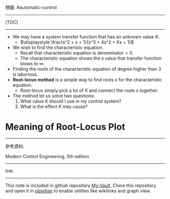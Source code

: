 標籤: #automatic-control 

---

[TOC]

---

- We may have a system transfer function that has an unknown value $K$:
	- $\displaystyle \frac{s^2 + s + 1}{s^3 + 4s^2 + Ks + 1}$
- We wish to find the characteristic equation.
	- Recall that characteristic equation is $\text{denominator} = 0$.
	- The characteristic equation shows the $s$ value that transfer function blows to $\infty$.
- Finding the roots of the characteristic equation of degree higher than 3 is laborious.
- **Root-locus method** is a simple way to find roots $s$ for the characteristic equation.
	- Root-locus simply pick a lot of $K$ and connect the roots $s$ together.
- The method let us solve two questions:
	1. What value $K$ should I use in my control system?
	2. What is the effect $K$ may cause?

# Meaning of Root-Locus Plot



---

參考資料:

Modern Control Engineering, 5th edition

---

link:


---

This note is included in github repository [My-Vault](https://github.com/LittleD3092/My-Vault.git). Clone this repository and open it in [obsidian](https://obsidian.md/) to enable utilities like wikilinks and graph view.